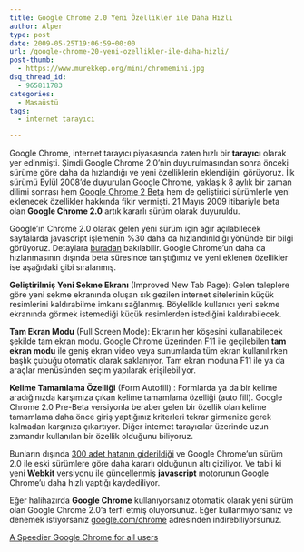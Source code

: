 ```yaml
---
title: Google Chrome 2.0 Yeni Özellikler ile Daha Hızlı
author: Alper
type: post
date: 2009-05-25T19:06:59+00:00
url: /google-chrome-20-yeni-ozellikler-ile-daha-hizli/
post-thumb:
  - https://www.murekkep.org/mini/chromemini.jpg
dsq_thread_id:
  - 965811783
categories:
  - Masaüstü
tags:
  - internet tarayıcı

---
```

Google Chrome, internet tarayıcı piyasasında zaten hızlı bir **tarayıcı** olarak yer edinmişti. Şimdi Google Chrome 2.0&#8217;nin duyurulmasından sonra önceki sürüme göre daha da hızlandığı ve yeni özelliklerin eklendiğini görüyoruz. İlk sürümü Eylül 2008&#8217;de duyurulan Google Chrome, yaklaşık 8 aylık bir zaman dilimi sonrası hem [Google Chrome 2 Beta][1] hem de geliştirici sürümlerle yeni eklenecek özellikler hakkında fikir vermişti. 21 Mayıs 2009 itibariyle beta olan **Google Chrome 2.0** artık kararlı sürüm olarak duyuruldu. 

Google&#8217;ın Chrome 2.0 olarak gelen yeni sürüm için ağır açılabilecek sayfalarda javascript işlemenin %30 daha da hızlandırıldığı yönünde bir bilgi görüyoruz. Detaylara [buradan][2] bakılabilir. Google Chrome&#8217;un daha da hızlanmasının dışında beta süresince tanıştığımız ve yeni eklenen özellikler ise aşağıdaki gibi sıralanmış. 

**Geliştirilmiş Yeni Sekme Ekranı** (Improved New Tab Page): Gelen taleplere göre yeni sekme ekranında oluşan sık gezilen internet sitelerinin küçük resimlerini kaldırabilme imkanı sağlanmış. Böylelikle kullanıcı yeni sekme ekranında görmek istemediği küçük resimlerden istediğini kaldırabilecek.

**Tam Ekran Modu** (Full Screen Mode): Ekranın her köşesini kullanabilecek şekilde tam ekran modu. Google Chrome üzerinden F11 ile geçilebilen **tam ekran modu** ile geniş ekran video veya sunumlarda tüm ekran kullanılırken başlık çubuğu otomatik olarak saklanıyor. Tam ekran moduna F11 ile ya da araçlar menüsünden seçim yapılarak erişilebiliyor. 

**Kelime Tamamlama Özelliği** (Form Autofill) : Formlarda ya da bir kelime aradığınızda karşımıza çıkan kelime tamamlama özelliği (auto fill). Google Chrome 2.0 Pre-Beta versiyonla beraber gelen bir özellik olan kelime tamamlama daha önce giriş yaptığınız kriterleri tekrar girmenize gerek kalmadan karşınıza çıkartıyor. Diğer internet tarayıcılar üzerinde uzun zamandır kullanılan bir özellik olduğunu biliyoruz. 

Bunların dışında <a href="https://code.google.com/p/chromium/issues/list?can=1&#038;q=crash+status:fixed,verified+-label:regression&#038;colspec=ID+Stars+Pri+Area+Type+Status+Summary+Modified+Owner+Mstone&#038;x=mstone&#038;y=area&#038;cells=tiles" target="_blank">300 adet hatanın giderildiği</a> ve Google Chrome&#8217;un sürüm 2.0 ile eski sürümlere göre daha kararlı olduğunun altı çiziliyor. Ve tabii ki yeni **Webkit** versiyonu ile güncellenmiş **javascript** motorunun Google Chrome&#8217;u daha hızlı yaptığı kaydediliyor. 

Eğer halihazırda **Google Chrome** kullanıyorsanız otomatik olarak yeni sürüm olan Google Chrome 2.0&#8217;a terfi etmiş oluyorsunuz. Eğer kullanmıyorsanız ve denemek istiyorsanız <a href="https://www.google.com/chrome/?hl=tr" target="_blank">google.com/chrome</a> adresinden indirebiliyorsunuz. 

[A Speedier Google Chrome for all users][3]

 [1]: https://www.murekkep.org/google-chrome-20-beta-759
 [2]: https://googleblog.blogspot.com/2009/05/put-pedal-to-metal-with-faster-google.html
 [3]: https://chrome.blogspot.com/2009/05/speedier-google-chrome-for-all-users.html